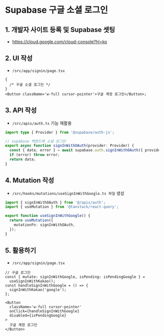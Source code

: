 # Supabase 구글 소셜 로그인

## 1. 개발자 사이트 등록 및 Supabase 셋팅

- https://cloud.google.com/cloud-console?hl=ko

## 2. UI 작성

- `/src/app/signin/page.tsx`

```tsx
{
  /* 구글 소셜 로그인 */
}
<Button className='w-full cursor-pointer'>구글 계정 로그인</Button>;
```

## 3. API 작성

- `/src/apis/auth.ts` 기능 재활용

```ts
import type { Provider } from '@supabase/auth-js';
```

```ts
// supabase 백엔드에 소셜 로그인
export async function signInWithOAuth(provider: Provider) {
  const { data, error } = await supabase.auth.signInWithOAuth({ provider });
  if (error) throw error;
  return data;
}
```

## 4. Mutation 작성

- `/src/hooks/mutations/useSignInWithGoogle.ts 파일` 생성

```ts
import { signInWithOAuth } from '@/apis/auth';
import { useMutation } from '@tanstack/react-query';

export function useSignInWithGoogle() {
  return useMutation({
    mutationFn: signInWithOAuth,
  });
}
```

## 5. 활용하기

- `/src/app/signin/page.tsx`

```tsx
// 구글 로그인
const { mutate: signInWithGoogle, isPending: isPendingGoogle } =
  useSignInWithKakao();
const handleSignInWithGoogle = () => {
  signInWithKakao('google');
};
```

```tsx
<Button
  className='w-full cursor-pointer'
  onClick={handleSignInWithGoogle}
  disabled={isPendingGoogle}
>
  구글 계정 로그인
</Button>
```

